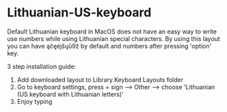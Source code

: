 # Lithuanian-US-keyboard
Default Lithuanian keyboard in MacOS does not have an easy way to write use numbers while using Lithuanian special characters. 
By using this layout you can have ąčęėįšųū9ž by default and numbers after pressing 'option' key. 

3 step installation guide:
1. Add downloaded layout to Library.Keyboard Layouts folder
2. Go to keyboard settings, press + sign --> Other --> choose 'Lithuanian (US keyboard with Lithuanian letters)'
3. Enjoy typing 
